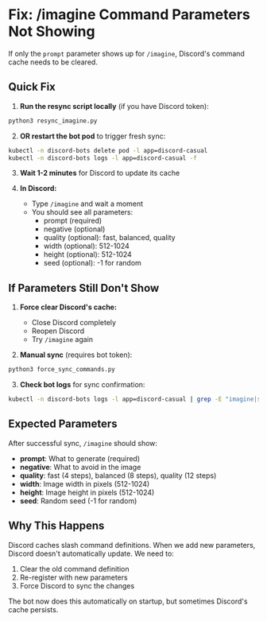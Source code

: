 # Fix: /imagine Command Parameters Not Showing

If only the `prompt` parameter shows up for `/imagine`, Discord's command cache needs to be cleared.

## Quick Fix

1. **Run the resync script locally** (if you have Discord token):
```bash
python3 resync_imagine.py
```

2. **OR restart the bot pod** to trigger fresh sync:
```bash
kubectl -n discord-bots delete pod -l app=discord-casual
kubectl -n discord-bots logs -l app=discord-casual -f
```

3. **Wait 1-2 minutes** for Discord to update its cache

4. **In Discord:**
   - Type `/imagine` and wait a moment
   - You should see all parameters:
     - prompt (required)
     - negative (optional) 
     - quality (optional): fast, balanced, quality
     - width (optional): 512-1024
     - height (optional): 512-1024
     - seed (optional): -1 for random

## If Parameters Still Don't Show

1. **Force clear Discord's cache:**
   - Close Discord completely
   - Reopen Discord
   - Try `/imagine` again

2. **Manual sync** (requires bot token):
```bash
python3 force_sync_commands.py
```

3. **Check bot logs** for sync confirmation:
```bash
kubectl -n discord-bots logs -l app=discord-casual | grep -E "imagine|sync|command"
```

## Expected Parameters

After successful sync, `/imagine` should show:

- **prompt**: What to generate (required)
- **negative**: What to avoid in the image
- **quality**: fast (4 steps), balanced (8 steps), quality (12 steps)
- **width**: Image width in pixels (512-1024)
- **height**: Image height in pixels (512-1024)
- **seed**: Random seed (-1 for random)

## Why This Happens

Discord caches slash command definitions. When we add new parameters, Discord doesn't automatically update. We need to:
1. Clear the old command definition
2. Re-register with new parameters
3. Force Discord to sync the changes

The bot now does this automatically on startup, but sometimes Discord's cache persists.